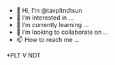 - 👋 Hi, I’m @tavpltndtsun
- 👀 I’m interested in ...
- 🌱 I’m currently learning ...
- 💞️ I’m looking to collaborate on ...
- 📫 How to reach me ...

<!---
tavpltndtsun/tavpltndtsun is a ✨ special ✨ repository because its `README.md` (this file) appears on your GitHub profile.
You can click the Preview link to take a look at your changes.
--->
*PLT V NDT
